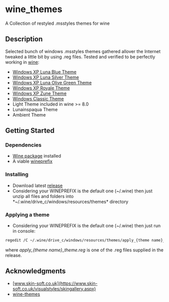 # wine_themes
 
A Collection of restyled .msstyles themes for wine
 

## Description

Selected bunch of windows .msstyles themes gathered allover the Internet tweaked a little bit by using .reg files. Tested and verified to be perfectly working in [wine](https://www.winehq.org/):

*	[Windows XP Luna Blue Theme](https://en.wikipedia.org/wiki/Windows_XP_visual_styles#Luna)
*	[Windows XP Luna Silver Theme](https://en.wikipedia.org/wiki/Windows_XP_visual_styles#Luna)
*	[Windows XP Luna Olive Green Theme](https://en.wikipedia.org/wiki/Windows_XP_visual_styles#Luna)
* [Windows XP Royale Theme](https://en.wikipedia.org/wiki/Windows_XP_visual_styles#Royale)
* [Windows XP Zune Theme](https://en.wikipedia.org/wiki/Windows_XP_visual_styles#Zune)
* [Windows Classic Theme](https://en.wikipedia.org/wiki/Windows_XP_visual_styles#Windows_Classic)
* Light Theme included in wine >= 8.0
* Lunainspaqua Theme
* Ambient Theme


## Getting Started

### Dependencies

* [Wine package](https://wiki.winehq.org/Download) installed
* A viable [wineprefix](https://wiki.winehq.org/FAQ#Wineprefixes)

### Installing

* Download latest [release](https://github.com/listumps/wine_themes/releases/latest)
* Considering your WINEPREFIX is the default one (~/.wine) then just unzip all files and folders into *~/.wine/drive_c/windows/resources/themes* directory

### Applying a theme

* Considering your WINEPREFIX is the default one (~/.wine) then just run in console:
```bash
regedit /C ~/.wine/drive_c/windows/resources/themes/apply_{theme name}_theme.reg
```
where *apply_{theme name}_theme.reg* is one of the .reg files supplied in the release.


## Acknowledgments

* [www.skin-soft.co.uk](https://www.skin-soft.co.uk/visualstyles/skingallery.aspx)
* [wine-themes](https://github.com/winunix/wine-themes)


